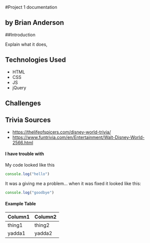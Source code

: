 #Project 1 documentation

## by Brian Anderson



##Introduction

Explain what it does, 

## Technologies Used

- HTML
- CSS
- JS
- jQuery

## Challenges

## Trivia Sources
- https://thelifeofspicers.com/disney-world-trivia/
- https://www.funtrivia.com/en/Entertainment/Walt-Disney-World-2566.html

#### I have trouble with 

My code looked like this

```js
console.log("hello")
```

It was a giving me a problem... when it was fixed it looked like this:

```js
console.log("goodbye")
```

#### Example Table

| Column1 | Column2 |
|---------|---------|
| thing1 | thing2 |
| yadda1 | yadda2 |
